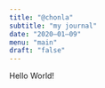 ```yaml
---
title: "@chonla"
subtitle: "my journal"
date: "2020–01–09"
menu: "main"
draft: "false"
---
```


Hello World!
